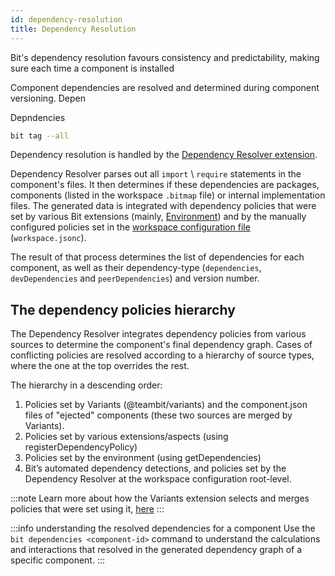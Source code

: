 ```yaml
---
id: dependency-resolution
title: Dependency Resolution
---
```


Bit's dependency resolution favours consistency and predictability, making sure each time a component is installed 

Component dependencies are resolved and determined during component versioning. Depen 

Depndencies

```bash
bit tag --all
```

Dependency resolution is handled by the [Dependency Resolver extension](https://bit.dev/teambit/dependencies/dependency-resolver).

Dependency Resolver parses out all `import` \ `require` statements in the component's files.
It then determines if these dependencies are packages, components (listed in the workspace `.bitmap` file) or internal implementation files.
The generated data is integrated with dependency policies that were set by various Bit extensions (mainly,
[Environment](/environments/overview)) and by the manually configured policies set in the [workspace configuration file](/workspace/configurations) (`workspace.jsonc`).

The result of that process determines the list of dependencies for each component, as well as their dependency-type (`dependencies`, `devDependencies` and `peerDependencies`) and version number.

## The dependency policies hierarchy

The Dependency Resolver integrates dependency policies from various sources to determine the component's final dependency graph.
Cases of conflicting policies are resolved according to a hierarchy of source types, where the one at the top overrides the rest.

The hierarchy in a descending order:

1. Policies set by Variants (@teambit/variants) and the component.json files of "ejected" components (these two sources are merged by Variants).
2. Policies set by various extensions/aspects (using registerDependencyPolicy)
3. Policies set by the environment (using getDependencies)
4. Bit’s automated dependency detections, and policies set by the Dependency Resolver at the workspace configuration root-level.

:::note
Learn more about how the Variants extension selects and merges policies that were set using it, [here](/workspace/cascading-rules)
:::

:::info understanding the resolved dependencies for a component
Use the `bit dependencies <component-id>` command to understand the calculations and interactions that resolved in the generated dependency graph of a specific component.
:::